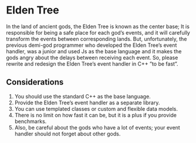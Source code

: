 # Elden Tree

In the land of ancient gods, the Elden Tree is known as the center base; It is responsible for being
a safe place for each god’s events, and it will carefully transform the events between corresponding
lands. But, unfortunately, the previous demi-god programmer who developed the Elden Tree’s
event handler, was a junior and used Js as the base language and it makes the gods angry about
the delays between receiving each event. So, please rewrite and redesign the Elden Tree’s event
handler in C++ ”to be fast”.

## Considerations
1. You should use the standard C++ as the base language.
2. Provide the Elden Tree’s event handler as a separate library.
3. You can use templated classes or custom and flexible data models.
4. There is no limit on how fast it can be, but it is a plus if you provide benchmarks.
5. Also, be careful about the gods who have a lot of events; your event handler should not forget
about other gods.